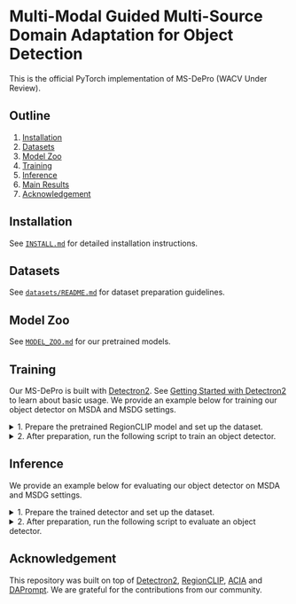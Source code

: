 # Multi-Modal Guided Multi-Source Domain Adaptation for Object Detection

This is the official PyTorch implementation of MS-DePro (WACV Under Review).

## Outline

1. [Installation](#Installation)
2. [Datasets](#Datasets)
3. [Model Zoo](#Model-Zoo)
4. [Training](#Training)
5. [Inference](#Inference)
6. [Main Results](#Main-Results)
7. [Acknowledgement](#Acknowledgement)

## Installation

See [`INSTALL.md`](docs/INSTALL.md) for detailed installation instructions.

## Datasets

See [`datasets/README.md`](datasets/README.md) for dataset preparation guidelines.

## Model Zoo

See [`MODEL_ZOO.md`](./MODEL_ZOO.md) for our pretrained models.

## Training

Our MS-DePro is built with [Detectron2](https://github.com/facebookresearch/detectron2). See [Getting Started with Detectron2](https://detectron2.readthedocs.io/en/latest/tutorials/getting_started.html) to learn about basic usage. We provide an example below for training our object detector on MSDA and MSDG settings.

<details>

<summary>
1. Prepare the pretrained RegionCLIP model and set up the dataset.
</summary>
  
- Check [`RegionCLIP`](https://github.com/microsoft/RegionCLIP/blob/main/docs/MODEL_ZOO.md) to 
  - download the pretrained RegionCLIP checkpoint `regionclip_pretrained-cc_rn50.pth` to the folder `./pretrained`, 
  - (optional) download the trained RPN checkpoint `rpn_coco_{48,65,80}.pth` to the folder `./pretrained`.
- Check [`datasets/README.md`](datasets/README.md) to set up dataset.

</details>

<details>

<summary>
2. After preparation, run the following script to train an object detector.
</summary>

```
#!/bin/bash

CONFIG=$1
NUM_GPUS=$2
CUDA_DEVICES=$3
NUM_THREADS=$4
NUM_SRCS=$5
IMG_BATCH=$6
OUTPUT_DIR=$7

export PYTHONPATH=$(pwd)
CUDA_VISIBLE_DEVICES=$CUDA_DEVICES OMP_NUM_THREADS=$NUM_THREADS \
    python tools/train_net.py \
    --num-gpus $NUM_GPUS \
    --config $CONFIG \
    MODEL.BACKBONE_WEIGHTS pretrained/regionclip_pretrained-cc_rn50.pth \
    MODEL.RESNETS.OUT_FEATURES "(('res2'), ('res4'))" \
    DATASETS.NUM_SOURCES $NUM_SRCS \
    SOLVER.IMG_PER_BATCH_LABEL $IMG_BATCH SOLVER.IMG_PER_BATCH_UNLABEL $IMG_BATCH \
    OUTPUT_DIR $OUTPUT_DIR
```

For example, to run the `Cross-time` experiment using 4 GPUs, execute the following command:
```
sh dist_train.sh configs/MSDA/cross_time.sh 4 0,1,2,3 8 2 8 output/cross_time
```

</details>

## Inference

We provide an example below for evaluating our object detector on MSDA and MSDG settings.

<details>

<summary>
1. Prepare the trained detector and set up the dataset.
</summary>
  
- Check [`MODEL_ZOO.md`](MODEL_ZOO.md) to 
  - download the trained detector checkpoints to the folder `./output/`.
- Check [`datasets/README.md`](datasets/README.md) to set up dataset.

</details>

<details>

<summary>
2. After preparation, run the following script to evaluate an object detector.
</summary>
  
```
#!/bin/bash

CONFIG=$1
NUM_GPUS=$2
CUDA_DEVICES=$3
NUM_THREADS=$4
NUM_SRCS=$5
WEIGHTS=$6
OUTPUT_DIR=$7

export PYTHONPATH=$(pwd)
CUDA_VISIBLE_DEVICES=$CUDA_DEVICES OMP_NUM_THREADS=$NUM_THREADS \
    python tools/train_net.py \
    --eval-only \
    --num-gpus $NUM_GPUS \
    --config $CONFIG \
    MODEL.BACKBONE_WEIGHTS pretrained/regionclip_pretrained-cc_rn50.pth \
    MODEL.WEIGHTS $WEIGHTS \
    MODEL.RESNETS.OUT_FEATURES "(('res2'), ('res4'))" \
    DATASETS.NUM_SOURCES $NUM_SRCS \
    OUTPUT_DIR $OUTPUT_DIR
```

For example, to evaluate the `Cross-time` experiment using a single GPU, execute the following command:
```
sh slurm_test.sh configs/MSDA/cross_time.yaml 1 0 1 2 output/cross_time.pth eval/cross_time
```

</details>

## Acknowledgement
This repository was built on top of [Detectron2](https://github.com/facebookresearch/detectron2), [RegionCLIP](https://github.com/microsoft/RegionCLIP), [ACIA](https://github.com/imatif17/ACIA) and [DAPrompt](https://github.com/LeapLabTHU/DAPrompt). We are grateful for the contributions from our community.
